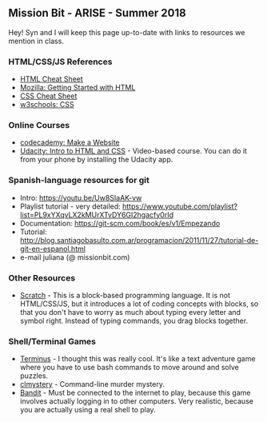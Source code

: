 ## Mission Bit - ARISE - Summer 2018

Hey! Syn and I will keep this page up-to-date with links to resources we mention in class.

### HTML/CSS/JS References
- [HTML Cheat Sheet](https://hostingfacts.com/html-cheat-sheet/)
- [Mozilla: Getting Started with HTML](https://developer.mozilla.org/en-US/docs/Learn/HTML/Introduction_to_HTML/Getting_started)
- [CSS Cheat Sheet](https://www.toptal.com/css/css-cheat-sheet)
- [w3schools: CSS](https://www.w3schools.com/html/html_css.asp)

### Online Courses
- [codecademy: Make a Website](https://www.codecademy.com/learn/make-a-website)
- [Udacity: Intro to HTML and CSS](https://www.udacity.com/course/intro-to-html-and-css--ud001) - Video-based course. You can do it from your phone by installing the Udacity app.

### Spanish-language resources for git
- Intro: https://youtu.be/Uw8SIaAK-vw 
- Playlist tutorial - very detailed: https://www.youtube.com/playlist?list=PL9xYXqvLX2kMUrXTvDY6GI2hgacfy0rId 
- Documentation: https://git-scm.com/book/es/v1/Empezando 
- Tutorial: http://blog.santiagobasulto.com.ar/programacion/2011/11/27/tutorial-de-git-en-espanol.html 
- e-mail juliana (@ missionbit.com)

### Other Resources
- [Scratch](https://scratch.mit.edu/) - This is a block-based programming language. It is not HTML/CSS/JS, but it introduces a lot of coding concepts with blocks, so that you don't have to worry as much about typing every letter and symbol right. Instead of typing commands, you drag blocks together.

### Shell/Terminal Games
- [Terminus](http://www.mprat.org/Terminus/) - I thought this was really cool. It's like a text adventure game where you have to use bash commands to move around and solve puzzles.
- [clmystery](https://github.com/veltman/clmystery) - Command-line murder mystery.
- [Bandit](http://overthewire.org/wargames/bandit/) - Must be connected to the internet to play, because this game involves actually logging in to other computers. Very realistic, because you are actually using a real shell to play.
